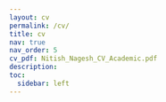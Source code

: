 ```yaml
---
layout: cv
permalink: /cv/
title: cv
nav: true
nav_order: 5
cv_pdf: Nitish_Nagesh_CV_Academic.pdf
description:
toc:
  sidebar: left
---
```


